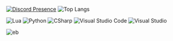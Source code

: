 [![Discord Presence](https://lanyard.cnrad.dev/api/613662019190521857)](https://discord.com/users/613662019190521857) 
![Top Langs](https://github-readme-stats.vercel.app/api/top-langs/?username=eb-06&layout=compact&hide_border=true&bg_color=1A1C1F)

![Lua](https://img.shields.io/badge/lua-0047B3?style=for-the-badge&logo=lua&logoColor=white)
![Python](https://img.shields.io/badge/python-yellow?style=for-the-badge&logo=python&logoColor=white)
![CSharp](https://img.shields.io/badge/csharp-239120?style=for-the-badge&logo=csharp&logoColor=white)
![Visual Studio Code](https://img.shields.io/badge/VisualㅤStudioㅤCode-007ACC?style=for-the-badge&logo=visualstudiocode&logoColor=white)
![Visual Studio](https://img.shields.io/badge/VisualㅤStudio-5C2D91?style=for-the-badge&logo=visualstudio&logoColor=white)

<img src="https://komarev.com/ghpvc/?username=eb-06" alt="eb" />
